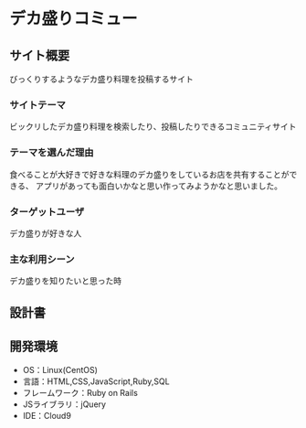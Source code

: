 # デカ盛りコミュー

## サイト概要
びっくりするようなデカ盛り料理を投稿するサイト

### サイトテーマ
ビックリしたデカ盛り料理を検索したり、投稿したりできるコミュニティサイト

### テーマを選んだ理由
食べることが大好きで好きな料理のデカ盛りをしているお店を共有することができる、
アプリがあっても面白いかなと思い作ってみようかなと思いました。

### ターゲットユーザ
デカ盛りが好きな人

### 主な利用シーン
デカ盛りを知りたいと思った時

## 設計書


## 開発環境
- OS：Linux(CentOS)
- 言語：HTML,CSS,JavaScript,Ruby,SQL
- フレームワーク：Ruby on Rails
- JSライブラリ：jQuery
- IDE：Cloud9
